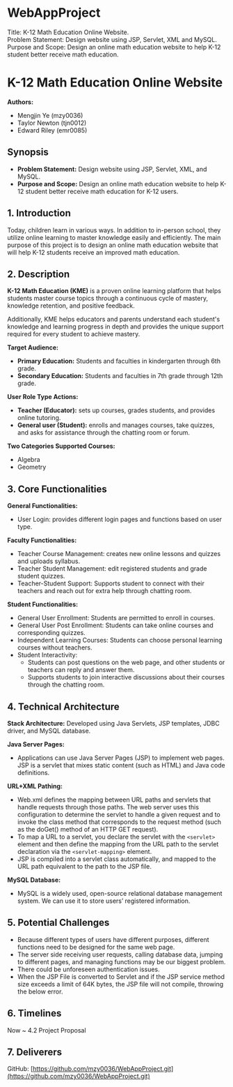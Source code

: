 # WebAppProject                                                                                                                                                 
Title: K-12 Math Education Online Website.  
Problem Statement: Design website using JSP, Servlet, XML and MySQL.                                                                                          
Purpose and Scope: Design an online math education website to help K-12 student better receive math education.
# K-12 Math Education Online Website
**Authors:**
- Mengjin Ye (mzy0036)
- Taylor Newton (tjn0012)
- Edward Riley (emr0085)

## Synopsis
- **Problem Statement:** Design website using JSP, Servlet, XML, and MySQL.                                                                                          
- **Purpose and Scope:** Design an online math education website to help K-12 student better receive math education for K-12 users.  


## 1. Introduction
Today, children learn in various ways. In addition to in-person school, they utilize online learning to master knowledge easily and efficiently. The main purpose of this project is to design an online math education website that will help K-12 students receive an improved math education.

## 2. Description
**K-12 Math Education (KME)** is a proven online learning platform that helps students master course topics through a continuous cycle of mastery, knowledge retention, and positive feedback.

Additionally, KME helps educators and parents understand each student's knowledge and learning progress in depth and provides the unique support required for every student to achieve mastery.

**Target Audience:** 
- **Primary Education:** Students and faculties in kindergarten through 6th grade.
- **Secondary Education:** Students and faculties in 7th grade through 12th grade.

**User Role Type Actions:** 
- **Teacher (Educator):** sets up courses, grades students, and provides online tutoring.
- **General user (Student):** enrolls and manages courses, take quizzes, and asks for assistance through the chatting room or forum.

**Two Categories Supported Courses:** 
- Algebra
- Geometry

## 3. Core Functionalities
**General Functionalities:**
- User Login: provides different login pages and functions based on user type.

**Faculty Functionalities:** 
- Teacher Course Management: creates new online lessons and quizzes and uploads syllabus.
- Teacher Student Management: edit registered students and grade student quizzes.
- Teacher-Student Support: Supports student to connect with their teachers and reach out for extra help through chatting room. 

**Student Functionalities:**
- General User Enrollment: Students are permitted to enroll in courses.
- General User Post Enrollment: Students can take online courses and corresponding quizzes.
- Independent Learning Courses: Students can choose personal learning courses without teachers.
- Student Interactivity: 
  - Students can post questions on the web page, and other students or teachers can reply and answer them.
  - Supports students to join interactive discussions about their courses through the chatting room.

## 4. Technical Architecture

**Stack Architecture:**
Developed using Java Servlets, JSP templates, JDBC driver, and MySQL database.

**Java Server Pages:**
- Applications can use Java Server Pages (JSP) to implement web pages. JSP is a servlet that mixes static content (such as HTML) and Java code definitions.

**URL+XML Pathing:**
- Web.xml defines the mapping between URL paths and servlets that handle requests through those paths. The web server uses this configuration to determine the servlet to handle a given request and to invoke the class method that corresponds to the request method (such as the doGet() method of an HTTP GET request). 
- To map a URL to a servlet, you declare the servlet with the `<servlet>` element and then define the mapping from the URL path to the servlet declaration via the `<servlet-mapping>` element.
- JSP is compiled into a servlet class automatically, and mapped to the URL path equivalent to the path to the JSP file.

**MySQL Database:**
- MySQL is a widely used, open-source relational database management system. We can use it to store users’ registered information.

## 5. Potential Challenges 
- Because different types of users have different purposes, different functions need to be designed for the same web page.
- The server side receiving user requests, calling database data, jumping to different pages, and managing functions may be our biggest problem.
- There could be unforeseen authentication issues.
- When the JSP File is converted to Servlet and if the JSP service method size exceeds a limit of 64K bytes, the JSP file will not compile, throwing the below error.

## 6. Timelines
Now ~ 4.2 Project Proposal

## 7. Deliverers
GitHub: [https://github.com/mzy0036/WebAppProject.git](https://github.com/mzy0036/WebAppProject.git)

